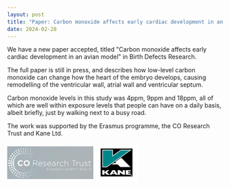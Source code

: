 ```yaml
---
layout: post
title: "Paper: Carbon monoxide affects early cardiac development in an avian model."
date: 2024-02-28
---
```


We have a new paper accepted, titled "Carbon monoxide affects early cardiac development in an avian model" in Birth Defects Research.

The full paper is still in press, and describes how low-level carbon monoxide can change how the heart of the embryo develops, causing remodelling of the ventricular wall, atrial wall and ventricular septum. 

Carbon monoxide levels in this study was 4ppm, 9ppm and 18ppm, all of which are well within exposure levels that people can have on a daily basis, albeit briefly, just by walking next to a busy road. 

The work was supported by the Erasmus programme, the CO Research Trust and Kane Ltd. 

<a href="http://www.coresearchtrust.org/"><img src="/assets/CORT_logo.jpg" alt="CO Research Trust" align="middle" style="width: 200px;" /></a>
<a href="http://www.kane.co.uk/"><img src="/assets/kane_logo.jpg" alt="Kane Ltd" align="middle" style="width: 100px;" /></a>
